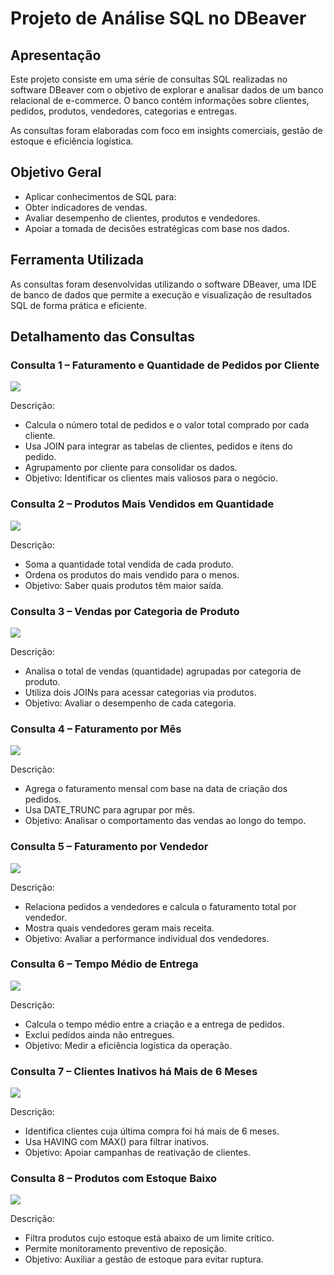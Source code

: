 # Projeto de Análise SQL no DBeaver
## Apresentação
Este projeto consiste em uma série de consultas SQL realizadas no software DBeaver com o objetivo de explorar e analisar dados de um banco relacional de e-commerce. O banco contém informações sobre clientes, pedidos, produtos, vendedores, categorias e entregas.

As consultas foram elaboradas com foco em insights comerciais, gestão de estoque e eficiência logística.

## Objetivo Geral
- Aplicar conhecimentos de SQL para:
- Obter indicadores de vendas.
- Avaliar desempenho de clientes, produtos e vendedores.
- Apoiar a tomada de decisões estratégicas com base nos dados.

## Ferramenta Utilizada
As consultas foram desenvolvidas utilizando o software DBeaver, uma IDE de banco de dados que permite a execução e visualização de resultados SQL de forma prática e eficiente.

## Detalhamento das Consultas
### Consulta 1 – Faturamento e Quantidade de Pedidos por Cliente
![](imagens/consulta_1.png)

Descrição:
- Calcula o número total de pedidos e o valor total comprado por cada cliente.
- Usa JOIN para integrar as tabelas de clientes, pedidos e itens do pedido.
- Agrupamento por cliente para consolidar os dados.
- Objetivo: Identificar os clientes mais valiosos para o negócio.

### Consulta 2 – Produtos Mais Vendidos em Quantidade
![](imagens/consulta_2.png)

Descrição:
- Soma a quantidade total vendida de cada produto.
- Ordena os produtos do mais vendido para o menos.
- Objetivo: Saber quais produtos têm maior saída.

### Consulta 3 – Vendas por Categoria de Produto
![](imagens/consulta_3.png)

Descrição:
- Analisa o total de vendas (quantidade) agrupadas por categoria de produto.
- Utiliza dois JOINs para acessar categorias via produtos.
- Objetivo: Avaliar o desempenho de cada categoria.

### Consulta 4 – Faturamento por Mês
![](imagens/consulta_4.png)

Descrição:
- Agrega o faturamento mensal com base na data de criação dos pedidos.
- Usa DATE_TRUNC para agrupar por mês.
- Objetivo: Analisar o comportamento das vendas ao longo do tempo.

### Consulta 5 – Faturamento por Vendedor
![](imagens/consulta_5.png)

Descrição:
- Relaciona pedidos a vendedores e calcula o faturamento total por vendedor.
- Mostra quais vendedores geram mais receita.
- Objetivo: Avaliar a performance individual dos vendedores.

###  Consulta 6 – Tempo Médio de Entrega
![](imagens/consulta_6.png)

Descrição:
- Calcula o tempo médio entre a criação e a entrega de pedidos.
- Exclui pedidos ainda não entregues.
- Objetivo: Medir a eficiência logística da operação.

### Consulta 7 – Clientes Inativos há Mais de 6 Meses
![](imagens/consulta_7.png)

Descrição:
- Identifica clientes cuja última compra foi há mais de 6 meses.
- Usa HAVING com MAX() para filtrar inativos.
- Objetivo: Apoiar campanhas de reativação de clientes.

### Consulta 8 – Produtos com Estoque Baixo
![](imagens/consluta_8.png)

Descrição:
- Filtra produtos cujo estoque está abaixo de um limite crítico.
- Permite monitoramento preventivo de reposição.
- Objetivo: Auxiliar a gestão de estoque para evitar ruptura.
